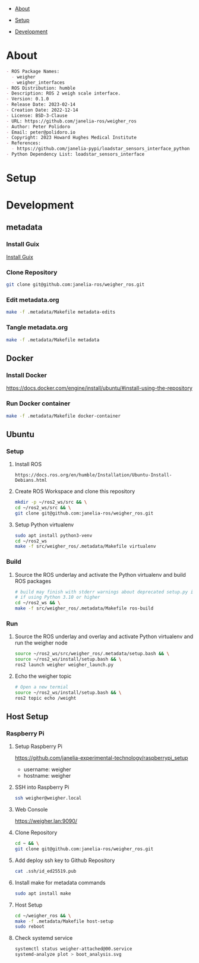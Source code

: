 - [About](#orgf4e3d83)
- [Setup](#org62893fb)
- [Development](#orgb7a70c9)

    <!-- This file is generated automatically from metadata -->
    <!-- File edits may be overwritten! -->


<a id="orgf4e3d83"></a>

# About

```markdown
- ROS Package Names:
  - weigher
  - weigher_interfaces
- ROS Distribution: humble
- Description: ROS 2 weigh scale interface.
- Version: 0.1.0
- Release Date: 2023-02-14
- Creation Date: 2022-12-14
- License: BSD-3-Clause
- URL: https://github.com/janelia-ros/weigher_ros
- Author: Peter Polidoro
- Email: peter@polidoro.io
- Copyright: 2023 Howard Hughes Medical Institute
- References:
  - https://github.com/janelia-pypi/loadstar_sensors_interface_python
- Python Dependency List: loadstar_sensors_interface
```


<a id="org62893fb"></a>

# Setup


<a id="orgb7a70c9"></a>

# Development


## metadata


### Install Guix

[Install Guix](https://guix.gnu.org/manual/en/html_node/Binary-Installation.html)


### Clone Repository

```sh
git clone git@github.com:janelia-ros/weigher_ros.git
```


### Edit metadata.org

```sh
make -f .metadata/Makefile metadata-edits
```


### Tangle metadata.org

```sh
make -f .metadata/Makefile metadata
```


## Docker


### Install Docker

<https://docs.docker.com/engine/install/ubuntu/#install-using-the-repository>


### Run Docker container

```sh
make -f .metadata/Makefile docker-container
```


## Ubuntu


### Setup

1.  Install ROS

    ```text
    https://docs.ros.org/en/humble/Installation/Ubuntu-Install-Debians.html
    ```

2.  Create ROS Workspace and clone this repository

    ```sh
    mkdir -p ~/ros2_ws/src && \
    cd ~/ros2_ws/src && \
    git clone git@github.com:janelia-ros/weigher_ros.git
    ```

3.  Setup Python virtualenv

    ```sh
    sudo apt install python3-venv
    cd ~/ros2_ws
    make -f src/weigher_ros/.metadata/Makefile virtualenv
    ```


### Build

1.  Source the ROS underlay and activate the Python virtualenv and build ROS packages

    ```sh
    # build may finish with stderr warnings about deprecated setup.py install
    # if using Python 3.10 or higher
    cd ~/ros2_ws && \
    make -f src/weigher_ros/.metadata/Makefile ros-build
    ```


### Run

1.  Source the ROS underlay and overlay and activate Python virtualenv and run the weigher node

    ```sh
    source ~/ros2_ws/src/weigher_ros/.metadata/setup.bash && \
    source ~/ros2_ws/install/setup.bash && \
    ros2 launch weigher weigher_launch.py
    ```

2.  Echo the weigher topic

    ```sh
    # Open a new termial
    source ~/ros2_ws/install/setup.bash && \
    ros2 topic echo /weight
    ```


## Host Setup


### Raspberry Pi

1.  Setup Raspberry Pi

    <https://github.com/janelia-experimental-technology/raspberrypi_setup>
    
    -   username: weigher
    -   hostname: weigher

2.  SSH into Raspberry Pi

    ```sh
    ssh weigher@weigher.local
    ```

3.  Web Console

    <https://weigher.lan:9090/>

4.  Clone Repository

    ```sh
    cd ~ && \
    git clone git@github.com:janelia-ros/weigher_ros.git
    ```

5.  Add deploy ssh key to Github Repository

    ```sh
    cat .ssh/id_ed25519.pub
    ```

6.  Install make for metadata commands

    ```sh
    sudo apt install make
    ```

7.  Host Setup

    ```sh
    cd ~/weigher_ros && \
    make -f .metadata/Makefile host-setup
    sudo reboot
    ```

8.  Check systemd service

    ```sh
    systemctl status weigher-attached@00.service
    systemd-analyze plot > boot_analysis.svg
    ```